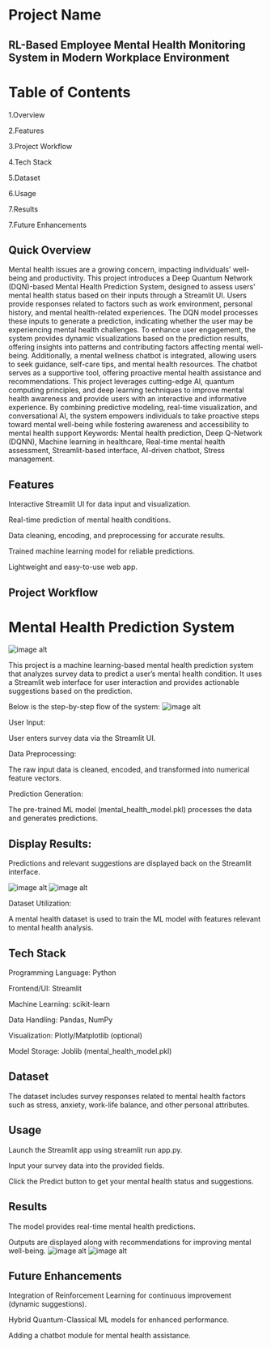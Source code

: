 # Project Name
## RL-Based Employee Mental Health Monitoring System in Modern Workplace Environment



# Table of Contents
1.Overview

2.Features

3.Project Workflow

4.Tech Stack

5.Dataset

6.Usage

7.Results

7.Future Enhancements

## Quick Overview
Mental health issues are a growing concern, impacting individuals' well-being and productivity. This project introduces a Deep Quantum Network (DQN)-based Mental Health Prediction System, designed to assess users' mental health status based on their inputs through a Streamlit UI. Users provide responses related to factors such as work environment, personal history, and mental health-related experiences. The DQN model processes these inputs to generate a prediction, indicating whether the user may be experiencing mental health challenges. To enhance user engagement, the system provides dynamic visualizations based on the prediction results, offering insights into patterns and contributing factors affecting mental well-being. Additionally, a mental wellness chatbot is integrated, allowing users to seek guidance, self-care tips, and mental health resources. The chatbot serves as a supportive tool, offering proactive mental health assistance and recommendations. This project leverages cutting-edge AI, quantum computing principles, and deep learning techniques to improve mental health awareness and provide users with an interactive and informative experience. By combining predictive modeling, real-time visualization, and conversational AI, the system empowers individuals to take proactive steps toward mental well-being while fostering awareness and accessibility to mental health support
Keywords: Mental health prediction, Deep Q-Network (DQNN), Machine learning in healthcare, Real-time mental health assessment, Streamlit-based interface, AI-driven chatbot, Stress management.

## Features
Interactive Streamlit UI for data input and visualization.

Real-time prediction of mental health conditions.

Data cleaning, encoding, and preprocessing for accurate results.

Trained machine learning model for reliable predictions.

Lightweight and easy-to-use web app.

## Project Workflow

 # Mental Health Prediction System
![image alt](https://github.com/NaveenKumarReddy14/RL-Employee-Mental-Health/blob/main/Flowchat.png?raw=true)

This project is a machine learning-based mental health prediction system that analyzes survey data to predict a user’s mental health condition. It uses a Streamlit web interface for user interaction and provides actionable suggestions based on the prediction.

Below is the step-by-step flow of the system:
![image alt](https://github.com/NaveenKumarReddy14/RL-Employee-Mental-Health/blob/main/User%20input.png?raw=true)

User Input:

User enters survey data via the Streamlit UI.

Data Preprocessing:

The raw input data is cleaned, encoded, and transformed into numerical feature vectors.

Prediction Generation:

The pre-trained ML model (mental_health_model.pkl) processes the data and generates predictions.

## Display Results:

Predictions and relevant suggestions are displayed back on the Streamlit interface.

![image alt](https://github.com/NaveenKumarReddy14/RL-Employee-Mental-Health/blob/main/unlikely%20prediction.png?raw=true)
![image alt](https://github.com/NaveenKumarReddy14/RL-Employee-Mental-Health/blob/main/Likely%20prediction.png?raw=true)

Dataset Utilization:

A mental health dataset is used to train the ML model with features relevant to mental health analysis.


## Tech Stack
Programming Language: Python

Frontend/UI: Streamlit

Machine Learning: scikit-learn

Data Handling: Pandas, NumPy

Visualization: Plotly/Matplotlib (optional)

Model Storage: Joblib (mental_health_model.pkl)

## Dataset
The dataset includes survey responses related to mental health factors such as stress, anxiety, work-life balance, and other personal attributes.


## Usage
Launch the Streamlit app using streamlit run app.py.

Input your survey data into the provided fields.

Click the Predict button to get your mental health status and suggestions.

## Results
The model provides real-time mental health predictions.

Outputs are displayed along with recommendations for improving mental well-being.
![image alt](https://github.com/NaveenKumarReddy14/RL-Employee-Mental-Health/blob/main/HeartRate%20%20with%20Recomendations.png)
![image alt](https://github.com/NaveenKumarReddy14/RL-Employee-Mental-Health/blob/main/Recomedations.png?raw=true)

## Future Enhancements
Integration of Reinforcement Learning for continuous improvement (dynamic suggestions).

Hybrid Quantum-Classical ML models for enhanced performance.

Adding a chatbot module for mental health assistance.
